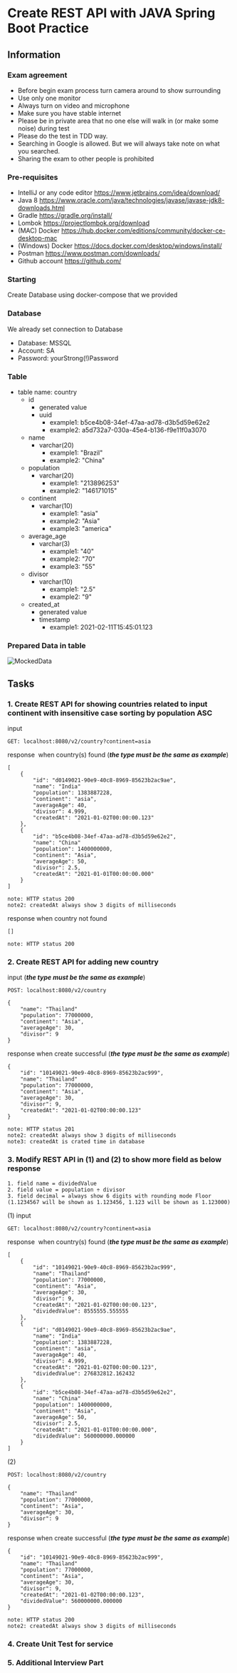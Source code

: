 # Create REST API with JAVA Spring Boot Practice
## Information
### Exam agreement
- Before begin exam process turn camera around to show surrounding
- Use only one monitor
- Always turn on video and microphone
- Make sure you have stable internet
- Please be in private area that no one else will walk in (or make some noise) during test
- Please do the test in TDD way.
- Searching in Google is allowed. But we will always take note on what you searched.
- Sharing the exam to other people is prohibited

### Pre-requisites
- IntelliJ or any code editor https://www.jetbrains.com/idea/download/ 
- Java 8 https://www.oracle.com/java/technologies/javase/javase-jdk8-downloads.html
- Gradle https://gradle.org/install/ 
- Lombok https://projectlombok.org/download
- (MAC) Docker https://hub.docker.com/editions/community/docker-ce-desktop-mac
- (Windows) Docker https://docs.docker.com/desktop/windows/install/
- Postman https://www.postman.com/downloads/ 
- Github account https://github.com/

### Starting
Create Database using docker-compose that we provided

### Database
We already set connection to Database
- Database: MSSQL
- Account: SA
- Password: yourStrong(!)Password

### Table
- table name: country
	- id
		- generated value
		- uuid
			- example1: b5ce4b08-34ef-47aa-ad78-d3b5d59e62e2
			- example2: a5d732a7-030a-45e4-b136-f9e11f0a3070
	- name
		- varchar(20)
			- example1: "Brazil"
			- example2: "China"			
	- population
		- varchar(20)
			- example1: "213896253"
			- example2: "146171015"
	- continent
		- varchar(10)
			- example1: "asia"
			- example2: "Asia"
			- example3: "america"
	- average_age
		- varchar(3)
			- example1: "40"
			- example2: "70"
			- example3: "55"			
	- divisor
		- varchar(10)
			- example1: "2.5"
			- example2: "9"
	- created_at
		- generated value
		- timestamp
			- example1: 2021-02-11T15:45:01.123

### Prepared Data in table
![MockedData](https://github.com/scottbright/alpha-exam-v3/blob/main/image/image2.png?raw=true)

## Tasks

### 1. Create REST API for showing countries related to input continent with insensitive case sorting by population ASC
input
```
GET: localhost:8080/v2/country?continent=asia
```
response  when country(s) found (***the type must be the same as example***)
```
[
    {
        "id": "d0149021-90e9-40c8-8969-85623b2ac9ae",
        "name": "India"
        "population": 1383887228,
        "continent": "asia",
        "averageAge": 40,
        "divisor": 4.999,
        "createdAt": "2021-01-02T00:00:00.123"
    },
    {
        "id": "b5ce4b08-34ef-47aa-ad78-d3b5d59e62e2",
        "name": "China"
        "population": 1400000000,
        "continent": "Asia",
        "averageAge": 50,
        "divisor": 2.5,
        "createdAt": "2021-01-01T00:00:00.000"
    }
]

note: HTTP status 200
note2: createdAt always show 3 digits of milliseconds
```
response when country not found
```
[]

note: HTTP status 200
```

### 2. Create REST API for adding new country
input (***the type must be the same as example***)
```
POST: localhost:8080/v2/country

{
    "name": "Thailand"
    "population": 77000000,
    "continent": "Asia",
    "averageAge": 30,
    "divisor": 9
}
```
response when create successful (***the type must be the same as example***)
```
{
    "id": "10149021-90e9-40c8-8969-85623b2ac999",
    "name": "Thailand"
    "population": 77000000,
    "continent": "Asia",
    "averageAge": 30,
    "divisor": 9,
    "createdAt": "2021-01-02T00:00:00.123"
}

note: HTTP status 201
note2: createdAt always show 3 digits of milliseconds
note3: createdAt is crated time in database
```

### 3. Modify REST API in (1) and (2) to show more field as below response
	1. field name = dividedValue
	2. field value = population ÷ divisor
	3. field decimal = always show 6 digits with rounding mode Floor (1.1234567 will be shown as 1.123456, 1.123 will be shown as 1.123000)
(1)
input
```
GET: localhost:8080/v2/country?continent=asia
```
response  when country(s) found (***the type must be the same as example***)
```
[
    {
        "id": "10149021-90e9-40c8-8969-85623b2ac999",
        "name": "Thailand"
        "population": 77000000,
        "continent": "Asia",
        "averageAge": 30,
        "divisor": 9,
        "createdAt": "2021-01-02T00:00:00.123",
        "dividedValue": 8555555.555555
    },
    {
        "id": "d0149021-90e9-40c8-8969-85623b2ac9ae",
        "name": "India"
        "population": 1383887228,
        "continent": "asia",
        "averageAge": 40,
        "divisor": 4.999,
        "createdAt": "2021-01-02T00:00:00.123",
        "dividedValue": 276832812.162432
    },
    {
        "id": "b5ce4b08-34ef-47aa-ad78-d3b5d59e62e2",
        "name": "China"
        "population": 1400000000,
        "continent": "Asia",
        "averageAge": 50,
        "divisor": 2.5,
        "createdAt": "2021-01-01T00:00:00.000",
        "dividedValue": 560000000.000000
    }
]

```
(2)
```
POST: localhost:8080/v2/country
```
```
{
    "name": "Thailand"
    "population": 77000000,
    "continent": "Asia",
    "averageAge": 30,
    "divisor": 9
}
```
response when create successful (***the type must be the same as example***)
```
{
    "id": "10149021-90e9-40c8-8969-85623b2ac999",
    "name": "Thailand"
    "population": 77000000,
    "continent": "Asia",
    "averageAge": 30,
    "divisor": 9,
    "createdAt": "2021-01-02T00:00:00.123",
    "dividedValue": 560000000.000000
}

note: HTTP status 200
note2: createdAt always show 3 digits of milliseconds
```
### 4. Create Unit Test for service
### 5. Additional Interview Part
